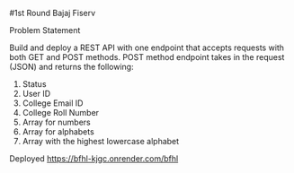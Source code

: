 #1st Round Bajaj Fiserv


Problem Statement

Build and deploy a REST API with one endpoint that accepts requests with both GET and POST methods.
POST method endpoint takes in the request (JSON) and returns the following:
1. Status
2. User ID
3. College Email ID
4. College Roll Number
5. Array for numbers
6. Array for alphabets
7. Array with the highest lowercase alphabet


Deployed
https://bfhl-kjgc.onrender.com/bfhl
